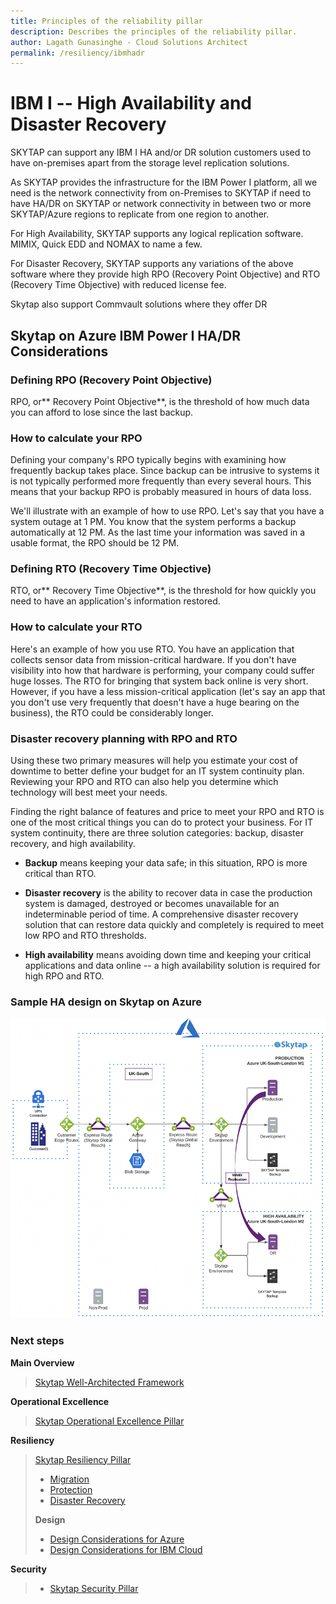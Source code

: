 ```yaml
---
title: Principles of the reliability pillar
description: Describes the principles of the reliability pillar.
author: Lagath Gunasinghe - Cloud Solutions Architect
permalink: /resiliency/ibmhadr
---
```


# IBM I -- High Availability and Disaster Recovery

SKYTAP can support any IBM I HA and/or DR solution customers used to
have on-premises apart from the storage level replication solutions.

As SKYTAP provides the infrastructure for the IBM Power I platform, all
we need is the network connectivity from on-Premises to SKYTAP if need
to have HA/DR on SKYTAP or network connectivity in between two or more
SKYTAP/Azure regions to replicate from one region to another.

For High Availability, SKYTAP supports any logical replication software.
MIMIX, Quick EDD and NOMAX to name a few.

For Disaster Recovery, SKYTAP supports any variations of the above
software where they provide high RPO (Recovery Point Objective) and RTO
(Recovery Time Objective) with reduced license fee.

Skytap also support Commvault solutions where they offer DR


## Skytap on Azure IBM Power I HA/DR Considerations

### Defining RPO (Recovery Point Objective)

RPO, or** Recovery Point Objective**, is the threshold of how much data you can afford to lose since the last backup.

### How to calculate your RPO

Defining your company's RPO typically begins with examining how frequently backup takes place. Since backup can be intrusive to systems it is not typically performed more frequently than every several hours. This means that your backup RPO is probably measured in hours of data loss.

We'll illustrate with an example of how to use RPO. Let's say that you have a system outage at 1 PM. You know that the system performs a backup automatically at 12 PM. As the last time your information was saved in a usable format, the RPO should be 12 PM.

### Defining RTO (Recovery Time Objective)

RTO, or** Recovery Time Objective**, is the threshold for how quickly
you need to have an application's information restored.

### How to calculate your RTO

Here's an example of how you use RTO. You have an application that collects sensor data from mission-critical hardware. If you don't have visibility into how that hardware is performing, your company could suffer huge losses. The RTO for bringing that system back online is very short. However, if you have a less mission-critical application (let's say an app that you don't use very frequently that doesn't have a huge bearing on the business), the RTO could be considerably longer.

### Disaster recovery planning with RPO and RTO

Using these two primary measures will help you estimate your cost of downtime to better define your budget for an IT system continuity plan. Reviewing your RPO and RTO can also help you determine which technology will best meet your needs.

Finding the right balance of features and price to meet your RPO and RTO is one of the most critical things you can do to protect your business. For IT system continuity, there are three solution categories: backup, disaster recovery, and high availability.

-   **Backup** means keeping your data safe; in this situation, RPO is more critical than RTO.

-   **Disaster recovery** is the ability to recover data in case the production system is damaged, destroyed or becomes unavailable for an indeterminable period of time. A comprehensive disaster recovery solution that can restore data quickly and completely is required to meet low RPO and RTO thresholds.

-   **High availability** means avoiding down time and keeping your critical applications and data online -- a high availability solution is required for high RPO and RTO.

### Sample HA design on Skytap on Azure

<img src="https://raw.githubusercontent.com/skytap/well-architected-framework/master/resiliency/hadrmedia/media/image1.png" width="600">

### Next steps

**Main Overview**
> [Skytap Well-Architected Framework](../README.md)

**Operational Excellence**
>[Skytap Operational Excellence Pillar](../operations/README.md)

**Resiliency**
>[Skytap Resiliency Pillar](README.md)
>* [Migration](migrations.md)
>* [Protection](backups.md)
>* [Disaster Recovery](disasterrecovery.md)
>
>**Design**
>* [Design Considerations for Azure](designconsiderationsazure.md)
>* [Design Considerations for IBM Cloud](designconsiderationsibm.md)


**Security**
> * [Skytap Security Pillar](../security/README.md)
